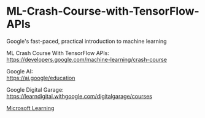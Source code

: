 # ML-Crash-Course-with-TensorFlow-APIs  
Google's fast-paced, practical introduction to machine learning  

ML Crash Course With TensorFlow APIs:  
https://developers.google.com/machine-learning/crash-course  

Google AI:  
https://ai.google/education  

Google Digital Garage:  
https://learndigital.withgoogle.com/digitalgarage/courses  

[Microsoft Learning](https://github.com/MicrosoftLearning?language=jupyter+notebook)  
